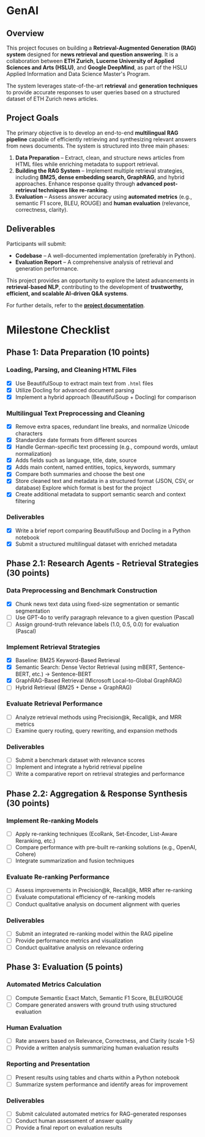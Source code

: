 # GenAI

## Overview

This project focuses on building a **Retrieval-Augmented Generation (RAG)
system** designed for **news retrieval and question answering**. It is a
collaboration between **ETH Zurich**, **Lucerne University of Applied Sciences
and Arts (HSLU)**, and **Google DeepMind**, as part of the HSLU Applied
Information and Data Science Master's Program.

The system leverages state-of-the-art **retrieval** and **generation
techniques** to provide accurate responses to user queries based on a structured
dataset of ETH Zurich news articles.

## Project Goals

The primary objective is to develop an end-to-end **multilingual RAG pipeline**
capable of efficiently retrieving and synthesizing relevant answers from news
documents. The system is structured into three main phases:

1. **Data Preparation** – Extract, clean, and structure news articles from HTML
   files while enriching metadata to support retrieval.
2. **Building the RAG System** – Implement multiple retrieval strategies,
   including **BM25, dense embedding search, GraphRAG**, and hybrid approaches.
   Enhance response quality through **advanced post-retrieval techniques like
   re-ranking**.
3. **Evaluation** – Assess answer accuracy using **automated metrics** (e.g.,
   semantic F1 score, BLEU, ROUGE) and **human evaluation** (relevance,
   correctness, clarity).

## Deliverables

Participants will submit:

- **Codebase** – A well-documented implementation (preferably in Python).
- **Evaluation Report** – A comprehensive analysis of retrieval and generation
  performance.

This project provides an opportunity to explore the latest advancements in
**retrieval-based NLP**, contributing to the development of **trustworthy,
efficient, and scalable AI-driven Q&A systems**.

For further details, refer to the
**[project documentation](/Guidelines/Project%20Requirements.pdf)**.

# Milestone Checklist

## Phase 1: Data Preparation (10 points)

### Loading, Parsing, and Cleaning HTML Files

- [x] Use BeautifulSoup to extract main text from `.html` files
- [x] Utilize Docling for advanced document parsing
- [x] Implement a hybrid approach (BeautifulSoup + Docling) for comparison

### Multilingual Text Preprocessing and Cleaning

- [x] Remove extra spaces, redundant line breaks, and normalize Unicode
      characters
- [x] Standardize date formats from different sources
- [x] Handle German-specific text processing (e.g., compound words, umlaut
      normalization)
- [x] Adds fields such as language, title, date, source
- [x] Adds main content, named entities, topics, keywords, summary
- [x] Compare both summaries and choose the best one
- [x] Store cleaned text and metadata in a structured format (JSON, CSV, or
      database) Explore which format is best for the project
- [x] Create additional metadata to support semantic search and context
      filtering

### Deliverables

- [x] Write a brief report comparing BeautifulSoup and Docling in a Python
      notebook
- [x] Submit a structured multilingual dataset with enriched metadata

## Phase 2.1: Research Agents - Retrieval Strategies (30 points)

### Data Preprocessing and Benchmark Construction

- [x] Chunk news text data using fixed-size segmentation or semantic
      segmentation
- [ ] Use GPT-4o to verify paragraph relevance to a given question (Pascal)
- [ ] Assign ground-truth relevance labels (1.0, 0.5, 0.0) for evaluation
      (Pascal)

### Implement Retrieval Strategies

- [x] Baseline: BM25 Keyword-Based Retrieval
- [x] Semantic Search: Dense Vector Retrieval (using mBERT, Sentence-BERT, etc.)
      -> Sentence-BERT
- [x] GraphRAG-Based Retrieval (Microsoft Local-to-Global GraphRAG)
- [ ] Hybrid Retrieval (BM25 + Dense + GraphRAG)

### Evaluate Retrieval Performance

- [ ] Analyze retrieval methods using Precision@k, Recall@k, and MRR metrics
- [ ] Examine query routing, query rewriting, and expansion methods

### Deliverables

- [ ] Submit a benchmark dataset with relevance scores
- [ ] Implement and integrate a hybrid retrieval pipeline
- [ ] Write a comparative report on retrieval strategies and performance

## Phase 2.2: Aggregation & Response Synthesis (30 points)

### Implement Re-ranking Models

- [ ] Apply re-ranking techniques (EcoRank, Set-Encoder, List-Aware Reranking,
      etc.)
- [ ] Compare performance with pre-built re-ranking solutions (e.g., OpenAI,
      Cohere)
- [ ] Integrate summarization and fusion techniques

### Evaluate Re-ranking Performance

- [ ] Assess improvements in Precision@k, Recall@k, MRR after re-ranking
- [ ] Evaluate computational efficiency of re-ranking models
- [ ] Conduct qualitative analysis on document alignment with queries

### Deliverables

- [ ] Submit an integrated re-ranking model within the RAG pipeline
- [ ] Provide performance metrics and visualization
- [ ] Conduct qualitative analysis on relevance ordering

## Phase 3: Evaluation (5 points)

### Automated Metrics Calculation

- [ ] Compute Semantic Exact Match, Semantic F1 Score, BLEU/ROUGE
- [ ] Compare generated answers with ground truth using structured evaluation

### Human Evaluation

- [ ] Rate answers based on Relevance, Correctness, and Clarity (scale 1-5)
- [ ] Provide a written analysis summarizing human evaluation results

### Reporting and Presentation

- [ ] Present results using tables and charts within a Python notebook
- [ ] Summarize system performance and identify areas for improvement

### Deliverables

- [ ] Submit calculated automated metrics for RAG-generated responses
- [ ] Conduct human assessment of answer quality
- [ ] Provide a final report on evaluation results
